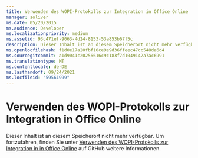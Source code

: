 ```yaml
---
title: Verwenden des WOPI-Protokolls zur Integration in Office Online
manager: soliver
ms.date: 05/20/2015
ms.audience: Developer
ms.localizationpriority: medium
ms.assetid: 93c471ef-9063-4d24-8153-53a853b67f5c
description: Dieser Inhalt ist an diesem Speicherort nicht mehr verfügbar. Um fortzufahren, finden Sie unter Verwenden des WOPI-Protokolls zur Integration in in Office Online auf GitHub weitere Informationen.
ms.openlocfilehash: f1d0e17a20fbf10ce9e9d36ffeec47cc548da6d4
ms.sourcegitcommit: a1d9041c20256616c9c183f7d1049142a7ac6991
ms.translationtype: MT
ms.contentlocale: de-DE
ms.lasthandoff: 09/24/2021
ms.locfileid: "59561999"
---
```

# <a name="using-the-wopi-protocol-to-integrate-with-office-online"></a>Verwenden des WOPI-Protokolls zur Integration in Office Online

Dieser Inhalt ist an diesem Speicherort nicht mehr verfügbar. Um fortzufahren, finden Sie unter [Verwenden des WOPI-Protokolls zur Integration in in Office Online](https://wopi.readthedocs.org/en/latest/intro.html) auf GitHub weitere Informationen. 
  

